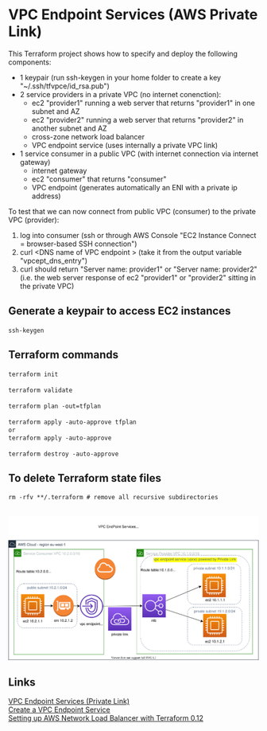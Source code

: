 # VPC Endpoint Services (AWS Private Link)

This Terraform project shows how to specify and deploy the following components:
+ 1 keypair (run ssh-keygen in your home folder to create a key "~/.ssh/tfvpce/id_rsa.pub")
+ 2 service providers in a private VPC (no internet conenction):
    - ec2 "provider1" running a web server that returns "provider1" in one subnet and AZ
    - ec2 "provider2" running a web server that returns "provider2" in another subnet and AZ
    - cross-zone network load balancer
    - VPC endpoint service (uses internally a private VPC link)
+ 1 service consumer in a public VPC (with internet connection via internet gateway)
    - internet gateway
    - ec2 "consumer" that returns "consumer"
    - VPC endpoint (generates automatically an ENI with a private ip address)

To test that we can now connect from public VPC (consumer) to the private VPC (provider):
1. log into consumer (ssh or through AWS Console "EC2 Instance Connect = browser-based SSH connection")
2. curl &lt;DNS name of VPC endpoint &gt; (take it from the output variable "vpcept_dns_entry")
3. curl should return "Server name: provider1" or "Server name: provider2" (i.e. the web server response of ec2 "provider1" or "provider2" sitting in the private VPC)

## Generate a keypair to access EC2 instances

    ssh-keygen

## Terraform commands
    
    terraform init
    
    terraform validate
    
    terraform plan -out=tfplan
    
    terraform apply -auto-approve tfplan
    or
    terraform apply -auto-approve
    
    terraform destroy -auto-approve

## To delete Terraform state files
    rm -rfv **/.terraform # remove all recursive subdirectories
    
<br>

<img src="./VPC%20Endpoint%20Service.svg?sanitize=true">

## Links
<a href="https://docs.aws.amazon.com/vpc/latest/userguide/endpoint-service.html">VPC Endpoint Services (Private Link)</a>
<br>
<a href="https://cloudaffaire.com/create-a-vpc-endpoint-service/">Create a VPC Endpoint Service</a>
<br>
<a href="https://medium.com/@sahityamaruvada/setting-up-aws-network-load-balancer-with-terraform-0-12-b87e75992949">Setting up AWS Network Load Balancer with Terraform 0.12</a>
